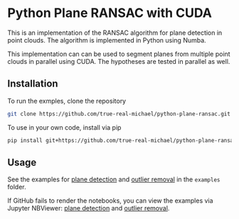 # Python Plane RANSAC with CUDA

This is an implementation of the RANSAC algorithm for plane detection in point clouds. The algorithm is implemented in Python using Numba.

This implementation can can be used to segment planes from multiple point clouds in parallel using CUDA.
The hypotheses are tested in parallel as well.

## Installation
To run the exmples, clone the repository
```bash
git clone https://github.com/true-real-michael/python-plane-ransac.git
```
To use in your own code, install via pip
```bash
pip install git+https://github.com/true-real-michael/python-plane-ransac.git
```

## Usage
See the examples for [plane detection](https://github.com/true-real-michael/python-plane-ransac/blob/main/examples/plane_detection.ipynb) and [outlier removal](https://github.com/true-real-michael/python-plane-ransac/blob/main/examples/outlier_removal.ipynb) in the `examples` folder.

If GitHub fails to render the notebooks, you can view the examples via Jupyter NBViewer: [plane detection](https://nbviewer.org/github/true-real-michael/python-plane-ransac/blob/main/examples/plane_detection.ipynb) and [outlier removal](https://nbviewer.org/github/true-real-michael/python-plane-ransac/blob/main/examples/outlier_removal.ipynb).

